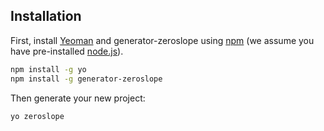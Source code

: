 ## Installation

First, install [Yeoman](http://yeoman.io) and generator-zeroslope using [npm](https://www.npmjs.com/) (we assume you have pre-installed [node.js](https://nodejs.org/)).

```bash
npm install -g yo
npm install -g generator-zeroslope
```

Then generate your new project:

```bash
yo zeroslope
```
